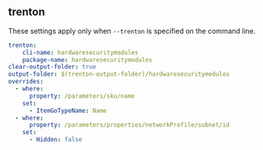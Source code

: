 
## trenton

These settings apply only when `--trenton` is specified on the command line.

``` yaml $(trenton)
trenton:
    cli-name: hardwaresecuritymodules
    package-name: hardwaresecuritymodules
clear-output-folder: true
output-folder: $(trenton-output-folder)/hardwaresecuritymodules
overrides:
  - where:
      property: /parameters/sku/name
    set:
      - ItemGoTypeName: Name
  - where:
      property: /parameters/properties/networkProfile/subnet/id
    set:
      - Hidden: false
```

